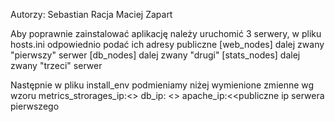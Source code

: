 Autorzy:
Sebastian Racja
Maciej Zapart

Aby poprawnie zainstalować aplikację należy uruchomić 3 serwery,
w pliku hosts.ini odpowiednio podać ich adresy publiczne
[web_nodes] dalej zwany "pierwszy" serwer
[db_nodes] dalej zwany "drugi"
[stats_nodes] dalej zwany "trzeci" serwer

Następnie w pliku install_env podmieniamy niżej wymienione zmienne wg wzoru
metrics_strorages_ip:<<prywatne ip serwera pierwszego>>
db_ip: <<prywatne ip serwera drugiego>>
apache_ip:<<publiczne ip serwera pierwszego

